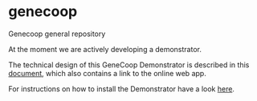 # genecoop

Genecoop general repository

At the moment we are actively developing a demonstrator.

The technical design of this GeneCoop Demonstrator is described in this
[document](Demonstrator/Documentation/Technical_Design/demonstrator_tech_design.md), which also contains a link to the online web app.

For instructions on how to install the Demonstrator have a look [here](Demonstrator).
